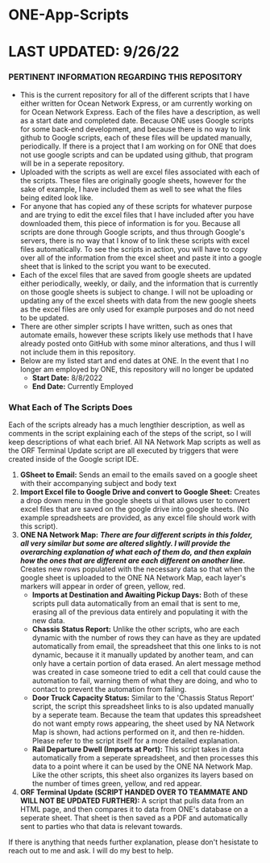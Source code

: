 # ONE-App-Scripts
# LAST UPDATED: 9/26/22
### PERTINENT INFORMATION REGARDING THIS REPOSITORY
- This is the current repository for all of the different scripts that I have either written for Ocean Network Express, or am currently working on for Ocean Network Express. Each of the files have a description, as well as a start date and completed date. Because ONE uses Google scripts for some back-end development, and because there is no way to link github to Google scripts, each of these files will be updated manually, periodically. If there is a project that I am working on for ONE that does not use google scripts and can be updated using github, that program will be in a seperate repository.
- Uploaded with the scripts as well are excel files associated with each of the scripts. These files are originally google sheets, however for the sake of example, I have included them as well to see what the files being edited look like. 
- For anyone that has copied any of these scripts for whatever purpose and are trying to edit the excel files that I have included after you have downloaded them, this piece of information is for you. Because all scripts are done through Google scripts, and thus through Google's servers, there is no way that I know of to link these scripts with excel files automatically. To see the scripts in action, you will have to copy over all of the information from the excel sheet and paste it into a google sheet that is linked to the script you want to be executed.
- Each of the excel files that are saved from google sheets are updated either periodically, weekly, or daily, and the information that is currently on those google sheets is subject to change. I will not be uploading or updating any of the excel sheets with data from the new google sheets as the excel files are only used for example purposes and do not need to be updated.
- There are other simpler scripts I have written, such as ones that automate emails, however these scripts likely use methods that I have already posted onto GitHub with some minor alterations, and thus I will not include them in this repository. 
- Below are my listed start and end dates at ONE. In the event that I no longer am employed by ONE, this repository will no longer be updated
  - **Start Date:** 8/8/2022
  - **End Date:** Currently Employed

### What Each of The Scripts Does
Each of the scripts already has a much lengthier description, as well as comments in the script explaining each of the steps of the script, so I will keep descriptions of what each brief. All NA Network Map scripts as well as the ORF Terminal Update script are all executed by triggers that were created inside of the Google script IDE.
1. **GSheet to Email:** Sends an email to the emails saved on a google sheet with their accompanying subject and body text
2. **Import Excel file to Google Drive and convert to Google Sheet:** Creates a drop down menu in the google sheets ui that allows user to convert excel files that are saved on the google drive into google sheets. (No example spreadsheets are provided, as any excel file should work with this script).
3. **ONE NA Network Map:** ***There are four different scripts in this folder, all very similar but some are altered slightly. I will provide the overarching explanation of what each of them do, and then explain how the ones that are different are each different on another line.*** Creates new rows populated with the necessary data so that when the google sheet is uploaded to the ONE NA Network Map, each layer's markers will appear in order of green, yellow, red. 
    - **Imports at Destination and Awaiting Pickup Days:** Both of these scripts pull data automatically from an email that is sent to me, erasing all of the previous data entirely and populating it with the new data.
    - **Chassis Status Report:** Unlike the other scripts, who are each dynamic with the number of rows they can have as they are updated automatically from email, the spreadsheet that this one links to is not dynamic, because it it manually updated by another team, and can only have a certain portion of data erased. An alert message method was created in case someone tried to edit a cell that could cause the automation to fail, warning them of what they are doing, and who to contact to prevent the automation from failing.
    - **Door Truck Capacity Status:** Similar to the 'Chassis Status Report' script, the script this spreadsheet links to is also updated manually by a seperate team. Because the team that updates this spreadsheet do not want empty rows appearing, the sheet used by NA Network Map is shown, had actions performed on it, and then re-hidden. Please refer to the script itself for a more detailed explanation.
    - **Rail Departure Dwell (Imports at Port):** This script takes in data automatically from a seperate spreadsheet, and then processes this data to a point where it can be used by the ONE NA Network Map. Like the other scripts, this sheet also organizes its layers based on the number of times green, yellow, and red appear.
4. **ORF Terminal Update (SCRIPT HANDED OVER TO TEAMMATE AND WILL NOT BE UPDATED FURTHER):** A script that pulls data from an HTML page, and then compares it to data from ONE's database on a seperate sheet. That sheet is then saved as a PDF and automatically sent to parties who that data is relevant towards. 

If there is anything that needs further explanation, please don't hesistate to reach out to me and ask. I will do my best to help. 
